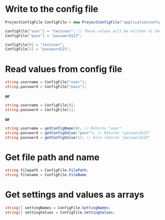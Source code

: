 # Write to the config file
```csharp
ProjectConfigFile ConfigFile = new ProjectConfigFile("applicationconfig"/*folder path*/, "config"/*ini file name*/, new string[] { "user", "pass" });

ConfigFile["user"] = "testuser"; // These values will be written to the file when they are set by the indexer.
ConfigFile["pass"] = "password123";

ConfigFile[0] = "testuser";
ConfigFile[1] = "password123";
```

# Read values from config file
```csharp
string username = ConfigFile["user"];
string password = ConfigFile["pass"];
```

**or**
```csharp
string username = ConfigFile[0];
string password = ConfigFile[1];
```

**or**
```csharp
string username = getConfigName(0); // Returns "user"
string password = getConfigValue("pass"); // Returns "password123"
string password = getConfigValue(1); // Also returns "password123"
```

# Get file path and name
```csharp
string filepath = ConfigFile.FilePath;
string filename = ConfigFile.FileName
```

# Get settings and values as arrays
```csharp
string[] settingNames = ConfigFile.SettingNames;
string[] settingValues = ConfigFile.SettingValues;
```
